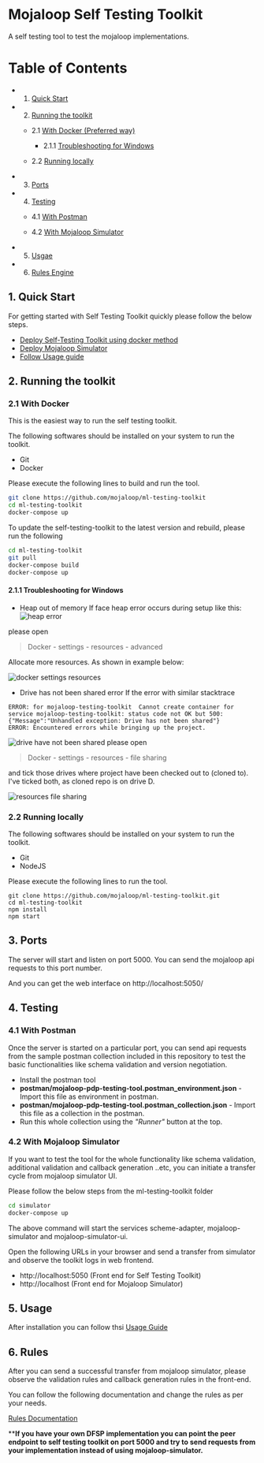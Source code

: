 Mojaloop Self Testing Toolkit
=============================

A self testing tool to test the mojaloop implementations.

Table of Contents
=================

- 1. [Quick Start](#1-quick-start)

- 2. [Running the toolkit](#2-running-the-toolkit)

  - 2.1 [With Docker (Preferred way)](#21-with-docker)
	
	- 2.1.1 [Troubleshooting for Windows](#211-troubleshooting-for-windows)

  - 2.2 [Running locally](#22-running-locally)

- 3. [Ports](#3-ports)

- 4. [Testing](#4-testing)

  - 4.1 [With Postman](#41-with-postman)

  - 4.2 [With Mojaloop Simulator](#42-with-mojaloop-simulator)

- 5. [Usgae](#5-usage)

- 6. [Rules Engine](#6-rules)

## 1. Quick Start

For getting started with Self Testing Toolkit quickly please follow the below steps.

* [Deploy Self-Testing Toolkit using docker method](#21-with-docker)
* [Deploy Mojaloop Simulator](#42-with-mojaloop-simulator)
* [Follow Usage guide](USAGE_GUIDE.md)


## 2. Running the toolkit

### 2.1 With Docker

This is the easiest way to run the self testing toolkit.

The following softwares should be installed on your system to run the toolkit.

* Git
* Docker

Please execute the following lines to build and run the tool. 

```bash
git clone https://github.com/mojaloop/ml-testing-toolkit
cd ml-testing-toolkit
docker-compose up
```

To update the self-testing-toolkit to the latest version and rebuild, please run the following
```bash
cd ml-testing-toolkit
git pull
docker-compose build
docker-compose up
```

#### 2.1.1 Troubleshooting for Windows

* Heap out of memory
If face heap error occurs during setup like this: 
  ![heap error](readme_images/heap_error_windows.jpg)

please open 
> Docker - settings - resources - advanced  

Allocate more resources. As shown in example below: 

  ![docker settings resources](readme_images/apply_and_restart.jpg)
  
* Drive has not been shared error
If the error with similar stacktrace 
```
ERROR: for mojaloop-testing-toolkit  Cannot create container for service mojaloop-testing-toolkit: status code not OK but 500: {"Message":"Unhandled exception: Drive has not been shared"}
ERROR: Encountered errors while bringing up the project.
```

  ![drive have not been shared](readme_images/drive_have_not_been_shared.jpg)
please open 
> Docker - settings - resources - file sharing

and tick those drives where project have been checked out to (cloned to). 
I've  ticked both, as cloned repo is on drive D. 

  ![resources file sharing](readme_images/local_drives_to_be_available.jpg)


### 2.2 Running locally

The following softwares should be installed on your system to run the toolkit.

* Git
* NodeJS
  
Please execute the following lines to run the tool.

```
git clone https://github.com/mojaloop/ml-testing-toolkit.git
cd ml-testing-toolkit
npm install
npm start
```

## 3. Ports

The server will start and listen on port 5000. You can send the mojaloop api requests to this port number.

And you can get the web interface on http://localhost:5050/

## 4. Testing

### 4.1 With Postman

Once the server is started on a particular port, you can send api requests from the sample postman collection included in this repository to test the basic functionalities like schema validation and version negotiation.

* Install the postman tool
* **postman/mojaloop-pdp-testing-tool.postman_environment.json** - Import this file as environment in postman.
* **postman/mojaloop-pdp-testing-tool.postman_collection.json** - Import this file as a collection in the postman.
* Run this whole collection using the *"Runner"* button at the top.

### 4.2 With Mojaloop Simulator

If you want to test the tool for the whole functionality like schema validation, additional validation and callback generation ..etc, you can initiate a transfer cycle from mojaloop simulator UI.

Please follow the below steps from the ml-testing-toolkit folder

```bash
cd simulator
docker-compose up
```

The above command will start the services scheme-adapter, mojaloop-simulator and mojaloop-simulator-ui.

Open the following URLs in your browser and send a transfer from simulator and observe the toolkit logs in web frontend.

* http://localhost:5050 (Front end for Self Testing Toolkit)
* http://localhost (Front end for Mojaloop Simulator)


## 5. Usage

After installation you can follow thsi [Usage Guide](USAGE_GUIDE.md)


## 6. Rules

After you can send a successful transfer from mojaloop simulator, please observe the validation rules and callback generation rules in the front-end.

You can follow the following documentation and change the rules as per your needs.

[Rules Documentation](RULES_ENGINE.md)

****If you have your own DFSP implementation you can point the peer endpoint to self testing toolkit on port 5000 and try to send requests from your implementation instead of using mojaloop-simulator.**
